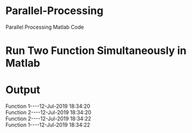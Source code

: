 # Parallel-Processing
Parallel Processing Matlab Code

# Run Two Function Simultaneously in Matlab

# Output

Function 1----12-Jul-2019 18:34:20<br>
Function 2----12-Jul-2019 18:34:20<br>
Function 2----12-Jul-2019 18:34:22<br>
Function 1----12-Jul-2019 18:34:22<br>
